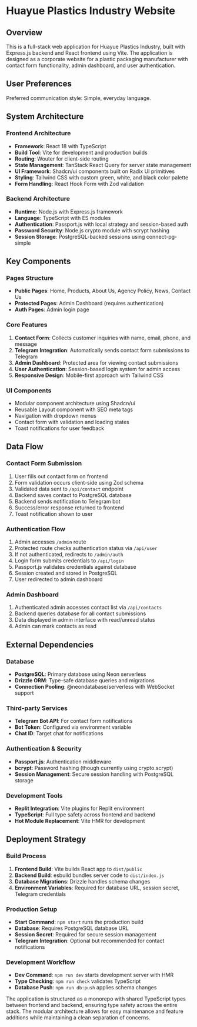 # Huayue Plastics Industry Website

## Overview

This is a full-stack web application for Huayue Plastics Industry, built with Express.js backend and React frontend using Vite. The application is designed as a corporate website for a plastic packaging manufacturer with contact form functionality, admin dashboard, and user authentication.

## User Preferences

Preferred communication style: Simple, everyday language.

## System Architecture

### Frontend Architecture
- **Framework**: React 18 with TypeScript
- **Build Tool**: Vite for development and production builds
- **Routing**: Wouter for client-side routing
- **State Management**: TanStack React Query for server state management
- **UI Framework**: Shadcn/ui components built on Radix UI primitives
- **Styling**: Tailwind CSS with custom green, white, and black color palette
- **Form Handling**: React Hook Form with Zod validation

### Backend Architecture
- **Runtime**: Node.js with Express.js framework
- **Language**: TypeScript with ES modules
- **Authentication**: Passport.js with local strategy and session-based auth
- **Password Security**: Node.js crypto module with scrypt hashing
- **Session Storage**: PostgreSQL-backed sessions using connect-pg-simple

## Key Components

### Pages Structure
- **Public Pages**: Home, Products, About Us, Agency Policy, News, Contact Us
- **Protected Pages**: Admin Dashboard (requires authentication)
- **Auth Pages**: Admin login page

### Core Features
1. **Contact Form**: Collects customer inquiries with name, email, phone, and message
2. **Telegram Integration**: Automatically sends contact form submissions to Telegram
3. **Admin Dashboard**: Protected area for viewing contact submissions
4. **User Authentication**: Session-based login system for admin access
5. **Responsive Design**: Mobile-first approach with Tailwind CSS

### UI Components
- Modular component architecture using Shadcn/ui
- Reusable Layout component with SEO meta tags
- Navigation with dropdown menus
- Contact form with validation and loading states
- Toast notifications for user feedback

## Data Flow

### Contact Form Submission
1. User fills out contact form on frontend
2. Form validation occurs client-side using Zod schema
3. Validated data sent to `/api/contact` endpoint
4. Backend saves contact to PostgreSQL database
5. Backend sends notification to Telegram bot
6. Success/error response returned to frontend
7. Toast notification shown to user

### Authentication Flow
1. Admin accesses `/admin` route
2. Protected route checks authentication status via `/api/user`
3. If not authenticated, redirects to `/admin/auth`
4. Login form submits credentials to `/api/login`
5. Passport.js validates credentials against database
6. Session created and stored in PostgreSQL
7. User redirected to admin dashboard

### Admin Dashboard
1. Authenticated admin accesses contact list via `/api/contacts`
2. Backend queries database for all contact submissions
3. Data displayed in admin interface with read/unread status
4. Admin can mark contacts as read

## External Dependencies

### Database
- **PostgreSQL**: Primary database using Neon serverless
- **Drizzle ORM**: Type-safe database queries and migrations
- **Connection Pooling**: @neondatabase/serverless with WebSocket support

### Third-party Services
- **Telegram Bot API**: For contact form notifications
- **Bot Token**: Configured via environment variable
- **Chat ID**: Target chat for notifications

### Authentication & Security
- **Passport.js**: Authentication middleware
- **bcrypt**: Password hashing (though currently using crypto.scrypt)
- **Session Management**: Secure session handling with PostgreSQL storage

### Development Tools
- **Replit Integration**: Vite plugins for Replit environment
- **TypeScript**: Full type safety across frontend and backend
- **Hot Module Replacement**: Vite HMR for development

## Deployment Strategy

### Build Process
1. **Frontend Build**: Vite builds React app to `dist/public`
2. **Backend Build**: esbuild bundles server code to `dist/index.js`
3. **Database Migrations**: Drizzle handles schema changes
4. **Environment Variables**: Required for database URL, session secret, Telegram credentials

### Production Setup
- **Start Command**: `npm start` runs the production build
- **Database**: Requires PostgreSQL database URL
- **Session Secret**: Required for secure session management
- **Telegram Integration**: Optional but recommended for contact notifications

### Development Workflow
- **Dev Command**: `npm run dev` starts development server with HMR
- **Type Checking**: `npm run check` validates TypeScript
- **Database Push**: `npm run db:push` applies schema changes

The application is structured as a monorepo with shared TypeScript types between frontend and backend, ensuring type safety across the entire stack. The modular architecture allows for easy maintenance and feature additions while maintaining a clean separation of concerns.